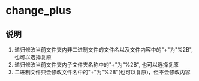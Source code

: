 # change_plus
## 说明
1. 递归修改当前文件夹内非二进制文件的文件名以及文件内容中的"+"为"%2B", 也可以选择复原
2. 递归修改当前文件夹内子文件夹名称中的"+"为"%2B", 也可以选择复原
3. 二进制文件只会修改文件名中的"+"为"%2B"(也可以复原)，但不会修改内容
